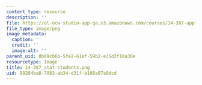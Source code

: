 ```yaml
---
content_type: resource
description: ''
file: https://ol-ocw-studio-app-qa.s3.amazonaws.com/courses/14-387-applied-econometrics-mostly-harmless-big-data-fall-2014/99284ba87083ab34d31fb108a07a0dcd_14-387_stat-students.png
file_type: image/png
image_metadata:
  caption: ''
  credit: ''
  image-alt: ''
parent_uid: 0b89cb6b-5fe2-61ef-59b2-e35d3f10a30e
resourcetype: Image
title: 14-387_stat-students.png
uid: 99284ba8-7083-ab34-d31f-b108a07a0dcd
---
```

